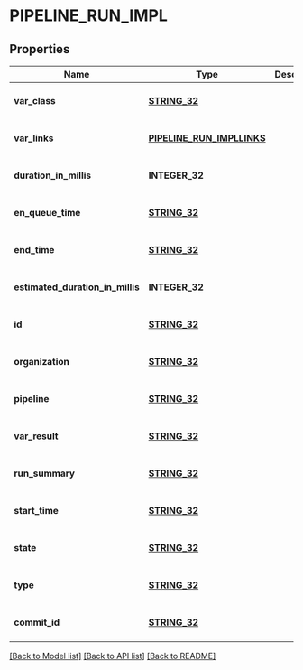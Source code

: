 # PIPELINE_RUN_IMPL

## Properties
Name | Type | Description | Notes
------------ | ------------- | ------------- | -------------
**var_class** | [**STRING_32**](STRING_32.md) |  | [optional] [default to null]
**var_links** | [**PIPELINE_RUN_IMPLLINKS**](PipelineRunImpllinks.md) |  | [optional] [default to null]
**duration_in_millis** | **INTEGER_32** |  | [optional] [default to null]
**en_queue_time** | [**STRING_32**](STRING_32.md) |  | [optional] [default to null]
**end_time** | [**STRING_32**](STRING_32.md) |  | [optional] [default to null]
**estimated_duration_in_millis** | **INTEGER_32** |  | [optional] [default to null]
**id** | [**STRING_32**](STRING_32.md) |  | [optional] [default to null]
**organization** | [**STRING_32**](STRING_32.md) |  | [optional] [default to null]
**pipeline** | [**STRING_32**](STRING_32.md) |  | [optional] [default to null]
**var_result** | [**STRING_32**](STRING_32.md) |  | [optional] [default to null]
**run_summary** | [**STRING_32**](STRING_32.md) |  | [optional] [default to null]
**start_time** | [**STRING_32**](STRING_32.md) |  | [optional] [default to null]
**state** | [**STRING_32**](STRING_32.md) |  | [optional] [default to null]
**type** | [**STRING_32**](STRING_32.md) |  | [optional] [default to null]
**commit_id** | [**STRING_32**](STRING_32.md) |  | [optional] [default to null]

[[Back to Model list]](../README.md#documentation-for-models) [[Back to API list]](../README.md#documentation-for-api-endpoints) [[Back to README]](../README.md)


